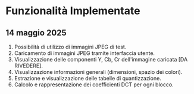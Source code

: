 # Funzionalità Implementate 
## 14 maggio 2025

1. Possibilità di utilizzo di immagini JPEG di test.
2. Caricamento di immagini JPEG tramite interfaccia utente.
2. Visualizzazione delle componenti Y, Cb, Cr dell'immagine caricata [DA RIVEDERE].
3. Visualizzazione informazioni generali (dimensioni, spazio dei colori).
4. Estrazione e visualizzazione delle tabelle di quantizzazione.
5. Calcolo e rappresentazione dei coefficienti DCT per ogni blocco.
